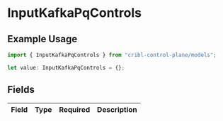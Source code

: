 # InputKafkaPqControls

## Example Usage

```typescript
import { InputKafkaPqControls } from "cribl-control-plane/models";

let value: InputKafkaPqControls = {};
```

## Fields

| Field       | Type        | Required    | Description |
| ----------- | ----------- | ----------- | ----------- |